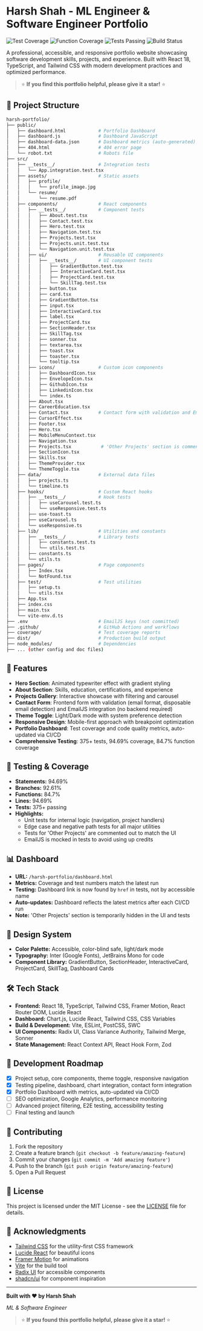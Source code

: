 # Harsh Shah - ML Engineer & Software Engineer Portfolio

![Test Coverage](https://img.shields.io/badge/coverage-94.69%25-red?logo=vitesthttps://img.shields.io/badge/coverage-94.69%25-brightgreen?logo=viteststyle=flat&style=flat)
![Function Coverage](https://img.shields.io/badge/functions-84.7%25-green?logo=typescript&style=flat)
![Tests Passing](https://img.shields.io/badge/tests-375%20passing-brightgreen?logo=vitest&style=flat)
![Build Status](https://img.shields.io/badge/build-passing-brightgreen?logo=github&style=flat)

A professional, accessible, and responsive portfolio website showcasing software development skills, projects, and experience. Built with React 18, TypeScript, and Tailwind CSS with modern development practices and optimized performance.

> ⭐ **If you find this portfolio helpful, please give it a star!** ⭐

## 📁 Project Structure
```bash
harsh-portfolio/
├── public/
│   ├── dashboard.html            # Portfolio Dashboard
│   ├── dashboard.js              # Dashboard JavaScript
│   ├── dashboard-data.json       # Dashboard metrics (auto-generated)
│   ├── 404.html                  # 404 error page
│   └── robot.txt                 # Robots file
├── src/
│   ├── __tests__/                # Integration tests
│   │   └── App.integration.test.tsx
│   ├── assets/                   # Static assets
│   │   ├── profile/
│   │   │   └── profile_image.jpg
│   │   └── resume/
│   │       └── resume.pdf
│   ├── components/               # React components
│   │   ├── __tests__/            # Component tests
│   │   │   ├── About.test.tsx
│   │   │   ├── Contact.test.tsx
│   │   │   ├── Hero.test.tsx
│   │   │   ├── Navigation.test.tsx
│   │   │   ├── Projects.test.tsx
│   │   │   ├── Projects.unit.test.tsx
│   │   │   └── Navigation.unit.test.tsx
│   │   ├── ui/                   # Reusable UI components
│   │   │   ├── __tests__/        # UI component tests
│   │   │   │   ├── GradientButton.test.tsx
│   │   │   │   ├── InteractiveCard.test.tsx
│   │   │   │   ├── ProjectCard.test.tsx
│   │   │   │   └── SkillTag.test.tsx
│   │   │   ├── button.tsx
│   │   │   ├── card.tsx
│   │   │   ├── GradientButton.tsx
│   │   │   ├── input.tsx
│   │   │   ├── InteractiveCard.tsx
│   │   │   ├── label.tsx
│   │   │   ├── ProjectCard.tsx
│   │   │   ├── SectionHeader.tsx
│   │   │   ├── SkillTag.tsx
│   │   │   ├── sonner.tsx
│   │   │   ├── textarea.tsx
│   │   │   ├── toast.tsx
│   │   │   ├── toaster.tsx
│   │   │   └── tooltip.tsx
│   │   ├── icons/                # Custom icon components
│   │   │   ├── DashboardIcon.tsx
│   │   │   ├── EnvelopeIcon.tsx
│   │   │   ├── GithubIcon.tsx
│   │   │   ├── LinkedinIcon.tsx
│   │   │   └── index.ts
│   │   ├── About.tsx
│   │   ├── CareerEducation.tsx
│   │   ├── Contact.tsx           # Contact form with validation and EmailJS
│   │   ├── CursorEffect.tsx
│   │   ├── Footer.tsx
│   │   ├── Hero.tsx
│   │   ├── MobileMenuContext.tsx
│   │   ├── Navigation.tsx
│   │   ├── Projects.tsx           # 'Other Projects' section is commented out for now
│   │   ├── SectionIcon.tsx
│   │   ├── Skills.tsx
│   │   ├── ThemeProvider.tsx
│   │   └── ThemeToggle.tsx
│   ├── data/                     # External data files
│   │   ├── projects.ts
│   │   └── timeline.ts
│   ├── hooks/                    # Custom React hooks
│   │   ├── __tests__/            # Hook tests
│   │   │   ├── useCarousel.test.ts
│   │   │   └── useResponsive.test.ts
│   │   ├── use-toast.ts
│   │   ├── useCarousel.ts
│   │   └── useResponsive.ts
│   ├── lib/                      # Utilities and constants
│   │   ├── __tests__/            # Library tests
│   │   │   ├── constants.test.ts
│   │   │   └── utils.test.ts
│   │   ├── constants.ts
│   │   └── utils.ts
│   ├── pages/                    # Page components
│   │   ├── Index.tsx
│   │   └── NotFound.tsx
│   ├── test/                     # Test utilities
│   │   ├── setup.ts
│   │   └── utils.tsx
│   ├── App.tsx
│   ├── index.css
│   ├── main.tsx
│   └── vite-env.d.ts
├── .env                          # EmailJS keys (not committed)
├── .github/                      # GitHub Actions and workflows
├── coverage/                     # Test coverage reports
├── dist/                         # Production build output
├── node_modules/                 # Dependencies
├── ... (other config and doc files)
```

## 🚀 Features
- **Hero Section**: Animated typewriter effect with gradient styling
- **About Section**: Skills, education, certifications, and experience
- **Projects Gallery**: Interactive showcase with filtering and carousel
- **Contact Form**: Frontend form with validation (email format, disposable email detection) and EmailJS integration (no backend required)
- **Theme Toggle**: Light/Dark mode with system preference detection
- **Responsive Design**: Mobile-first approach with breakpoint optimization
- **Portfolio Dashboard**: Test coverage and code quality metrics, auto-updated via CI/CD
- **Comprehensive Testing**: 375+ tests, 94.69% coverage, 84.7% function coverage

## 🧪 Testing & Coverage
- **Statements:** 94.69%
- **Branches:** 92.61%
- **Functions:** 84.7%
- **Lines:** 94.69%
- **Tests:** 375+ passing
- **Highlights:**
  - Unit tests for internal logic (navigation, project handlers)
  - Edge case and negative path tests for all major utilities
  - Tests for 'Other Projects' are commented out to match the UI
  - EmailJS is mocked in tests to avoid using up credits

## 📊 Dashboard
- **URL:** `/harsh-portfolio/dashboard.html`
- **Metrics:** Coverage and test numbers match the latest run
- **Testing:** Dashboard link is now found by `href` in tests, not by accessible name
- **Auto-updates:** Dashboard reflects the latest metrics after each CI/CD run
- **Note:** 'Other Projects' section is temporarily hidden in the UI and tests

## 🎨 Design System
- **Color Palette:** Accessible, color-blind safe, light/dark mode
- **Typography:** Inter (Google Fonts), JetBrains Mono for code
- **Component Library:** GradientButton, SectionHeader, InteractiveCard, ProjectCard, SkillTag, Dashboard Cards

## 🛠️ Tech Stack
- **Frontend:** React 18, TypeScript, Tailwind CSS, Framer Motion, React Router DOM, Lucide React
- **Dashboard:** Chart.js, Lucide React, Tailwind CSS, CSS Variables
- **Build & Development:** Vite, ESLint, PostCSS, SWC
- **UI Components:** Radix UI, Class Variance Authority, Tailwind Merge, Sonner
- **State Management:** React Context API, React Hook Form, Zod

## 🔄 Development Roadmap
- [x] Project setup, core components, theme toggle, responsive navigation
- [x] Testing pipeline, dashboard, chart integration, contact form integration
- [x] Portfolio Dashboard with metrics, auto-updated via CI/CD
- [ ] SEO optimization, Google Analytics, performance monitoring
- [ ] Advanced project filtering, E2E testing, accessibility testing
- [ ] Final testing and launch

## 🤝 Contributing
1. Fork the repository
2. Create a feature branch (`git checkout -b feature/amazing-feature`)
3. Commit your changes (`git commit -m 'Add amazing feature'`)
4. Push to the branch (`git push origin feature/amazing-feature`)
5. Open a Pull Request

## 📄 License
This project is licensed under the MIT License - see the [LICENSE](LICENSE) file for details.

## 🙏 Acknowledgments
- [Tailwind CSS](https://tailwindcss.com/) for the utility-first CSS framework
- [Lucide React](https://lucide.dev/) for beautiful icons
- [Framer Motion](https://www.framer.com/motion/) for animations
- [Vite](https://vitejs.dev/) for the build tool
- [Radix UI](https://www.radix-ui.com/) for accessible components
- [shadcn/ui](https://ui.shadcn.com/) for component inspiration

---

**Built with ❤️ by Harsh Shah**

*ML & Software Engineer*

> ⭐ **If you found this portfolio helpful, please give it a star!** ⭐
